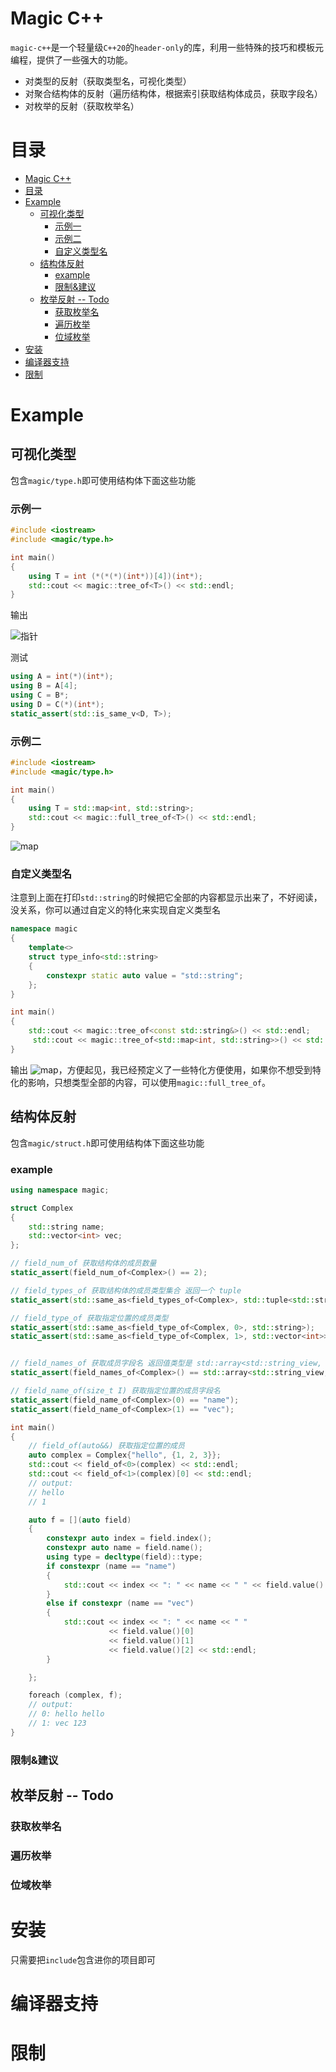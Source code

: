 # Magic C++
`magic-c++`是一个轻量级`C++20`的`header-only`的库，利用一些特殊的技巧和模板元编程，提供了一些强大的功能。
- 对类型的反射（获取类型名，可视化类型）
- 对聚合结构体的反射（遍历结构体，根据索引获取结构体成员，获取字段名）
- 对枚举的反射（获取枚举名）

# 目录
- [Magic C++](#magic-c)
- [目录](#目录)
- [Example](#example)
  - [可视化类型](#可视化类型)
    - [示例一](#示例一)
    - [示例二](#示例二)
    - [自定义类型名](#自定义类型名)
  - [结构体反射](#结构体反射)
    - [example](#example-1)
    - [限制\&建议](#限制建议)
  - [枚举反射 -- Todo](#枚举反射----todo)
    - [获取枚举名](#获取枚举名)
    - [遍历枚举](#遍历枚举)
    - [位域枚举](#位域枚举)
- [安装](#安装)
- [编译器支持](#编译器支持)
- [限制](#限制)
  

# Example
## 可视化类型
包含`magic/type.h`即可使用结构体下面这些功能
### 示例一
```cpp
#include <iostream>
#include <magic/type.h>

int main()
{
    using T = int (*(*(*)(int*))[4])(int*);
    std::cout << magic::tree_of<T>() << std::endl;
}
```
输出

![指针](docs/ptr1.png)

测试
```c++
using A = int(*)(int*);
using B = A[4];
using C = B*;
using D = C(*)(int*);
static_assert(std::is_same_v<D, T>);
```
### 示例二
```cpp
#include <iostream>
#include <magic/type.h>

int main()
{
    using T = std::map<int, std::string>;
    std::cout << magic::full_tree_of<T>() << std::endl;
}
```
![map](docs/map.png)

### 自定义类型名
注意到上面在打印`std::string`的时候把它全部的内容都显示出来了，不好阅读，没关系，你可以通过自定义的特化来实现自定义类型名
```cpp
namespace magic
{
    template<>
    struct type_info<std::string>
    {
        constexpr static auto value = "std::string";
    };
}

int main()
{
    std::cout << magic::tree_of<const std::string&>() << std::endl;
     std::cout << magic::tree_of<std::map<int, std::string>>() << std::endl;
}
```
输出
![map](docs/string.png)，方便起见，我已经预定义了一些特化方便使用，如果你不想受到特化的影响，只想类型全部的内容，可以使用`magic::full_tree_of`。

## 结构体反射
包含`magic/struct.h`即可使用结构体下面这些功能

### example
```c++
using namespace magic;

struct Complex
{
    std::string name;
    std::vector<int> vec;
};

// field_num_of 获取结构体的成员数量
static_assert(field_num_of<Complex>() == 2);

// field_types_of 获取结构体的成员类型集合 返回一个 tuple
static_assert(std::same_as<field_types_of<Complex>, std::tuple<std::string, std::vector<int>>>);

// field_type_of 获取指定位置的成员类型
static_assert(std::same_as<field_type_of<Complex, 0>, std::string>);
static_assert(std::same_as<field_type_of<Complex, 1>, std::vector<int>>);


// field_names_of 获取成员字段名 返回值类型是 std::array<std::string_view, N>
static_assert(field_names_of<Complex>() == std::array<std::string_view, 2>{"name", "vec"});

// field_name_of(size_t I) 获取指定位置的成员字段名
static_assert(field_name_of<Complex>(0) == "name");
static_assert(field_name_of<Complex>(1) == "vec");

int main()
{
    // field_of(auto&&) 获取指定位置的成员
    auto complex = Complex{"hello", {1, 2, 3}};
    std::cout << field_of<0>(complex) << std::endl;
    std::cout << field_of<1>(complex)[0] << std::endl;
    // output:
    // hello
    // 1

    auto f = [](auto field)
    {
        constexpr auto index = field.index();
        constexpr auto name = field.name();
        using type = decltype(field)::type;
        if constexpr (name == "name")
        {
            std::cout << index << ": " << name << " " << field.value() << std::endl;
        }
        else if constexpr (name == "vec")
        {
            std::cout << index << ": " << name << " "
                      << field.value()[0]
                      << field.value()[1]
                      << field.value()[2] << std::endl;
        }

    };

    foreach (complex, f);
    // output:
    // 0: hello hello
    // 1: vec 123
}
```
### 限制&建议

## 枚举反射 -- Todo 
### 获取枚举名

### 遍历枚举

### 位域枚举

# 安装
只需要把`include`包含进你的项目即可
# 编译器支持

# 限制